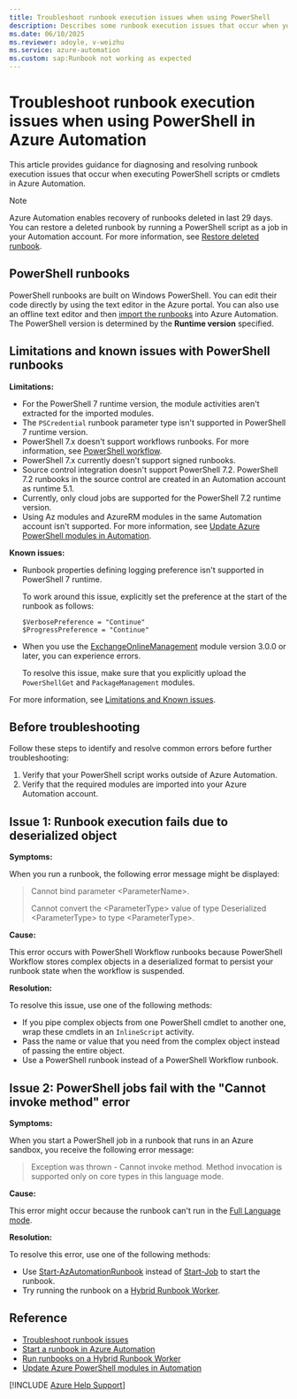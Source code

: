 ```yaml
---
title: Troubleshoot runbook execution issues when using PowerShell
description: Describes some runbook execution issues that occur when you use PowerShell in Azure Automation and provides solutions to them.
ms.date: 06/10/2025
ms.reviewer: adoyle, v-weizhu
ms.service: azure-automation
ms.custom: sap:Runbook not working as expected
---
```

# Troubleshoot runbook execution issues when using PowerShell in Azure Automation

This article provides guidance for diagnosing and resolving runbook execution issues that occur when executing PowerShell scripts or cmdlets in Azure Automation.

> [!NOTE]
> Azure Automation enables recovery of runbooks deleted in last 29 days. You can restore a deleted runbook by running a PowerShell script as a job in your Automation account. For more information, see [Restore deleted runbook](/azure/automation/manage-runbooks#restore-deleted-runbook).

## PowerShell runbooks

PowerShell runbooks are built on Windows PowerShell. You can edit their code directly by using the text editor in the Azure portal. You can also use an offline text editor and then [import the runbooks](/azure/automation/manage-runbooks) into Azure Automation. The PowerShell version is determined by the **Runtime version** specified.

## Limitations and known issues with PowerShell runbooks

**Limitations:**

- For the PowerShell 7 runtime version, the module activities aren't extracted for the imported modules.
- The `PSCredential` runbook parameter type isn't supported in PowerShell 7 runtime version.
- PowerShell 7.x doesn't support workflows runbooks. For more information, see [PowerShell workflow](/azure/automation/automation-powershell-workflow).
- PowerShell 7.x currently doesn't support signed runbooks.
- Source control integration doesn't support PowerShell 7.2. PowerShell 7.2 runbooks in the source control are created in an Automation account as runtime 5.1.
- Currently, only cloud jobs are supported for the PowerShell 7.2 runtime version.
- Using Az modules and AzureRM modules in the same Automation account isn't supported. For more information, see [Update Azure PowerShell modules in Automation](/azure/automation/automation-update-azure-modules).

**Known issues:**

- Runbook properties defining logging preference isn't supported in PowerShell 7 runtime.

  To work around this issue, explicitly set the preference at the start of the runbook as follows:

  ```azurepowershell
  $VerbosePreference = "Continue"
  $ProgressPreference = "Continue"
  ```

- When you use the [ExchangeOnlineManagement](/powershell/exchange/exchange-online-powershell) module version 3.0.0 or later, you can experience errors.

  To resolve this issue, make sure that you explicitly upload the `PowerShellGet` and `PackageManagement` modules.

For more information, see [Limitations and Known issues](/azure/automation/automation-runbook-types#powershell-workflow-runbooks).

## Before troubleshooting

Follow these steps to identify and resolve common errors before further troubleshooting:

1. Verify that your PowerShell script works outside of Azure Automation.
2. Verify that the required modules are imported into your Azure Automation account.

## Issue 1: Runbook execution fails due to deserialized object

**Symptoms:**

When you run a runbook, the following error message might be displayed:

> Cannot bind parameter \<ParameterName>.
>
> Cannot convert the \<ParameterType> value of type Deserialized \<ParameterType> to type \<ParameterType>.

**Cause:**

This error occurs with PowerShell Workflow runbooks because PowerShell Workflow stores complex objects in a deserialized format to persist your runbook state when the workflow is suspended.

**Resolution:**

To resolve this issue, use one of the following methods:

- If you pipe complex objects from one PowerShell cmdlet to another one, wrap these cmdlets in an `InlineScript` activity.
- Pass the name or value that you need from the complex object instead of passing the entire object.
- Use a PowerShell runbook instead of a PowerShell Workflow runbook.

## Issue 2: PowerShell jobs fail with the "Cannot invoke method" error

**Symptoms:**

When you start a PowerShell job in a runbook that runs in an Azure sandbox, you receive the following error message:

> Exception was thrown - Cannot invoke method. Method invocation is supported only on core types in this language mode.

**Cause:**

This error might occur because the runbook can't run in the [Full Language mode](/powershell/module/microsoft.powershell.core/about/about_language_modes).

**Resolution:**

To resolve this error, use one of the following methods:

- Use [Start-AzAutomationRunbook](/powershell/module/az.automation/start-azautomationrunbook) instead of [Start-Job](/powershell/module/microsoft.powershell.core/start-job) to start the runbook.
- Try running the runbook on a [Hybrid Runbook Worker](/azure/automation/automation-hybrid-runbook-worker).

## Reference

- [Troubleshoot runbook issues](/azure/automation/troubleshoot/runbooks)
- [Start a runbook in Azure Automation](/azure/automation/start-runbooks)
- [Run runbooks on a Hybrid Runbook Worker](/azure/automation/automation-hrw-run-runbooks)
- [Update Azure PowerShell modules in Automation](/azure/automation/automation-update-azure-modules)

[!INCLUDE [Azure Help Support](../../../includes/azure-help-support.md)]